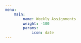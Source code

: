 ```yaml
---
menu:
    main:
        name: Weekly Assignments
        weight: -100
        params:
            icon: date
---
```





































